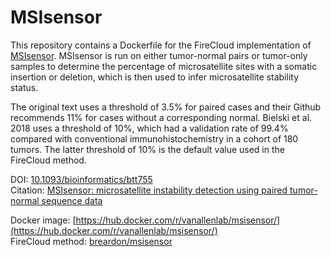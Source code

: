# MSIsensor
This repository contains a Dockerfile for the FireCloud implementation of [MSIsensor](https://github.com/ding-lab/msisensor). MSIsensor is run on either tumor-normal pairs or tumor-only samples to determine the percentage of microsatellite sites with a somatic insertion or deletion, which is then used to infer microsatellite stability status. 

The original text uses a threshold of 3.5% for paired cases and their Github recommends 11% for cases without a corresponding normal. Bielski et al. 2018 uses a threshold of 10%, which had a validation rate of 99.4% compared with conventional immunohistochemistry in a cohort of 180 tumors. The latter threshold of 10% is the default value used in the FireCloud method.

DOI: [10.1093/bioinformatics/btt755](https://www.ncbi.nlm.nih.gov/pubmed/24371154)  
Citation: [MSIsensor: microsatellite instability detection using paired tumor-normal sequence data](https://www.ncbi.nlm.nih.gov/pubmed/24371154)  

Docker image: [https://hub.docker.com/r/vanallenlab/msisensor/](https://hub.docker.com/r/vanallenlab/msisensor/)  
FireCloud method: [breardon/msisensor](https://portal.firecloud.org/#methods/breardon/msisensor/)
